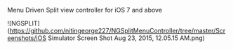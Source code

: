 Menu Driven Split view controller for iOS 7 and above

![NGSPLIT](https://github.com/nitingeorge227/NGSplitMenuController/tree/master/Screenshots/iOS Simulator Screen Shot Aug 23, 2015, 12.05.15 AM.png)
